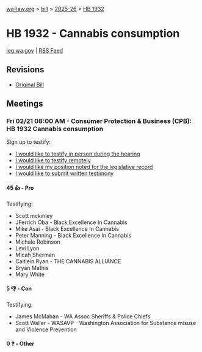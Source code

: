 [wa-law.org](/) > [bill](/bill/) > [2025-26](/bill/2025-26/) > [HB 1932](/bill/2025-26/hb/1932/)

# HB 1932 - Cannabis consumption
[leg.wa.gov](https://app.leg.wa.gov/billsummary?BillNumber=1932&Year=2025&Initiative=false) | [RSS Feed](./rss.xml)

## Revisions
* [Original Bill](1/)

## Meetings
### Fri 02/21 08:00 AM - Consumer Protection & Business (CPB): HB 1932 Cannabis consumption
Sign up to testify:
* [I would like to testify in person during the hearing](https://app.leg.wa.gov/csi/Testifier/Add?chamber=House&mId=32802&aId=164322&caId=25925&tId=1)
* [I would like to testify remotely](https://app.leg.wa.gov/csi/Testifier/Add?chamber=House&mId=32802&aId=164322&caId=25925&tId=2)
* [I would like my position noted for the legislative record](https://app.leg.wa.gov/csi/Testifier/Add?chamber=House&mId=32802&aId=164322&caId=25925&tId=3)
* [I would like to submit written testimony](https://app.leg.wa.gov/csi/Testifier/Add?chamber=House&mId=32802&aId=164322&caId=25925&tId=4)

#### 45 👍 - Pro
Testifying:
* Scott mckinley
* JFerrich Oba - Black Excellence In Cannabis
* Mike Asai - Black Excellence In Cannabis
* Peter Manning - Black Excellence In Cannabis
* Michale Robinson
* Levi Lyon
* Micah Sherman
* Caitlein Ryan - THE CANNABIS ALLIANCE
* Bryan Mathis
* Mary White

#### 5 👎 - Con
Testifying:
* James McMahan - WA Assoc Sheriffs & Police Chiefs
* Scott Waller - WASAVP - Washington Association for Substance misuse and Violence Prevention

#### 0 ❓ - Other

